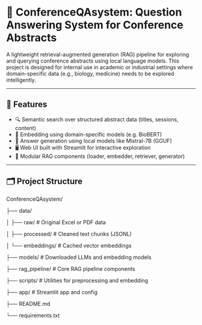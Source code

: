 # 🧬 ConferenceQAsystem: Question Answering System for Conference Abstracts

A lightweight retrieval-augmented generation (RAG) pipeline for exploring and querying conference abstracts using local language models. This project is designed for internal use in academic or industrial settings where domain-specific data (e.g., biology, medicine) needs to be explored intelligently.

---

## 🚀 Features

- 🔍 Semantic search over structured abstract data (titles, sessions, content)
- 🧠 Embedding using domain-specific models (e.g. BioBERT)
- 💬 Answer generation using local models like Mistral-7B (GGUF)
- 🖥️ Web UI built with Streamlit for interactive exploration
- 🔧 Modular RAG components (loader, embedder, retriever, generator)

---

## 🗂️ Project Structure
ConferenceQAsystem/

├── data/

│ ├── raw/ # Original Excel or PDF data

│ ├── processed/ # Cleaned text chunks (JSONL)

│ └── embeddings/ # Cached vector embeddings

├── models/ # Downloaded LLMs and embedding models

├── rag_pipeline/ # Core RAG pipeline components

├── scripts/ # Utilities for preprocessing and embedding

├── app/ # Streamlit app and config

├── README.md

└── requirements.txt
